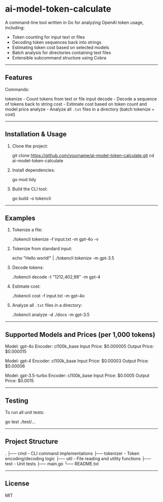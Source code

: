 ai-model-token-calculate
=========================

A command-line tool written in Go for analyzing OpenAI token usage, including:

- Token counting for input text or files
- Decoding token sequences back into strings
- Estimating token cost based on selected models
- Batch analysis for directories containing text files
- Extensible subcommand structure using Cobra

----------------------------------------
Features
----------------------------------------

Commands:

  tokenize   - Count tokens from text or file input
  decode     - Decode a sequence of tokens back to string
  cost       - Estimate cost based on token count and model price
  analyze    - Analyze all `.txt` files in a directory (batch tokenize + cost)

----------------------------------------
Installation & Usage
----------------------------------------

1. Clone the project:

   git clone https://github.com/yourname/ai-model-token-calculate.git
   cd ai-model-token-calculate

2. Install dependencies:

   go mod tidy

3. Build the CLI tool:

   go build -o tokencli

----------------------------------------
Examples
----------------------------------------

1. Tokenize a file:

   ./tokencli tokenize -f input.txt -m gpt-4o -v

2. Tokenize from standard input:

   echo "Hello world!" | ./tokencli tokenize -m gpt-3.5

3. Decode tokens:

   ./tokencli decode -t "1212,402,98" -m gpt-4

4. Estimate cost:

   ./tokencli cost -f input.txt -m gpt-4o

5. Analyze all `.txt` files in a directory:

   ./tokencli analyze -d ./docs -m gpt-3.5

----------------------------------------
Supported Models and Prices (per 1,000 tokens)
----------------------------------------

Model:         gpt-4o
Encoder:       cl100k_base
Input Price:   $0.000005
Output Price:  $0.000015

Model:         gpt-4
Encoder:       cl100k_base
Input Price:   $0.00003
Output Price:  $0.00006

Model:         gpt-3.5-turbo
Encoder:       cl100k_base
Input Price:   $0.0005
Output Price:  $0.0015

----------------------------------------
Testing
----------------------------------------

To run all unit tests:

   go test ./test/...

----------------------------------------
Project Structure
----------------------------------------

.
├── cmd          - CLI command implementations
├── tokenizer    - Token encoding/decoding logic
├── util         - File reading and utility functions
├── test         - Unit tests
├── main.go
└── README.txt

----------------------------------------
License
----------------------------------------

MIT
